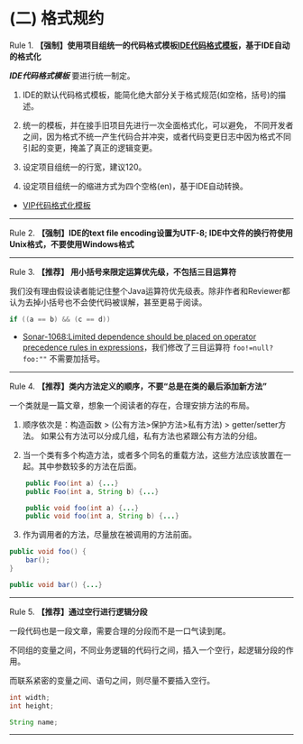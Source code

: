 # (二) 格式规约

Rule 1. **【强制】使用项目组统一的代码格式模板[IDE代码格式模板](url,###)，基于IDE自动的格式化**

***IDE代码格式模板*** 要进行统一制定。

1. IDE的默认代码格式模板，能简化绝大部分关于格式规范(如空格，括号)的描述。

2. 统一的模板，并在接手旧项目先进行一次全面格式化，可以避免， 不同开发者之间，因为格式不统一产生代码合并冲突，或者代码变更日志中因为格式不同引起的变更，掩盖了真正的逻辑变更。

3. 设定项目组统一的行宽，建议120。

4. 设定项目组统一的缩进方式为四个空格(en)，基于IDE自动转换。

* [VIP代码格式化模板](https://github.com/vipshop/vjtools/tree/master/standard/formatter)

----

Rule 2. **【强制】IDE的text file encoding设置为UTF-8; IDE中文件的换行符使用Unix格式，不要使用Windows格式**

----

Rule 3. **【推荐】 用小括号来限定运算优先级，不包括三目运算符**

我们没有理由假设读者能记住整个Java运算符优先级表。除非作者和Reviewer都认为去掉小括号也不会使代码被误解，甚至更易于阅读。

```java
if ((a == b) && (c == d))
```

* [Sonar-1068:Limited dependence should be placed on operator precedence rules in expressions](https://www.sonarsource.com/products/codeanalyzers/sonarjava/rules.html#RSPEC-1068)，我们修改了三目运算符 `foo!=null?foo:""` 不需要加括号。

----

Rule 4. **【推荐】类内方法定义的顺序，不要“总是在类的最后添加新方法”**

一个类就是一篇文章，想象一个阅读者的存在，合理安排方法的布局。

1. 顺序依次是：构造函数 > (公有方法>保护方法>私有方法)  > getter/setter方法。
如果公有方法可以分成几组，私有方法也紧跟公有方法的分组。

2. 当一个类有多个构造方法，或者多个同名的重载方法，这些方法应该放置在一起。其中参数较多的方法在后面。

```java
    public Foo(int a) {...}
    public Foo(int a, String b) {...}

    public void foo(int a) {...}
    public void foo(int a, String b) {...}
```

3. 作为调用者的方法，尽量放在被调用的方法前面。

```java
public void foo() {
    bar();
}

public void bar() {...}
```

----

Rule 5. **【推荐】通过空行进行逻辑分段**

一段代码也是一段文章，需要合理的分段而不是一口气读到尾。

不同组的变量之间，不同业务逻辑的代码行之间，插入一个空行，起逻辑分段的作用。  

而联系紧密的变量之间、语句之间，则尽量不要插入空行。

```java
int width;
int height;

String name;
```

----
